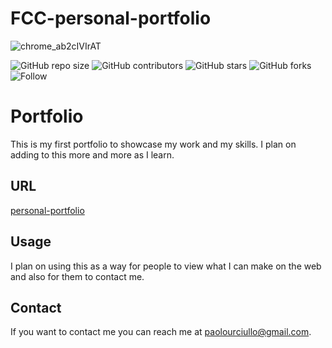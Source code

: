 # FCC-personal-portfolio
<!--- ![iQVpFdUW1z](https://user-images.githubusercontent.com/67667160/111914853-2b15e400-8a4a-11eb-9db3-9b2d4ea17bc7.gif) --->
![chrome_ab2cIVIrAT](https://user-images.githubusercontent.com/67667160/111915867-aa0d1b80-8a4e-11eb-90db-4a269cdfd78f.png)


![GitHub repo size](https://img.shields.io/github/repo-size/paolourciullo/FCC-personal-portfolio)
![GitHub contributors](https://img.shields.io/github/contributors/paolourciullo/FCC-personal-portfolio)
![GitHub stars](https://img.shields.io/github/stars/paolourciullo/FCC-personal-portfolio?style=social)
![GitHub forks](https://img.shields.io/github/forks/paolourciullo/FCC-personal-portfolio?style=social)
![Follow](https://img.shields.io/twitter/follow/paolo__init__?style=social)



# Portfolio

This is my first portfolio to showcase my work and my skills.  I plan on adding to this more and more as I learn.  


## URL
[personal-portfolio](https://paolourciullo.github.io/FCC-personal-portfolio/)




## Usage
I plan on using this as a way for people to view what I can make on the web and also for them to contact me.

## Contact

If you want to contact me you can reach me at <paolourciullo@gmail.com>.


